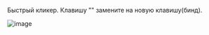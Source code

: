 Быстрый кликер. Клавишу "\" замените на новую клавишу(бинд).




![image](https://github.com/dedanab/Fast-Clicker/assets/99264660/402f7a57-01e6-44be-a818-9ea22f6d4ab6)

